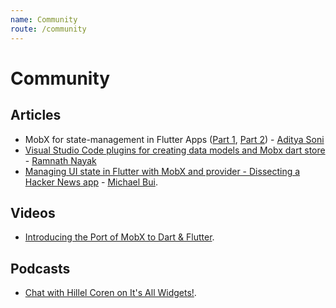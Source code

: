 ```yaml
---
name: Community
route: /community
---
```


# Community

## Articles

- MobX for state-management in Flutter Apps ([Part 1](https://blog.geekyants.com/state-management-made-fun-using-mobx-for-flutter-part-1-5e4273de7982), [Part 2](https://blog.geekyants.com/mobx-for-state-management-in-flutter-apps-part-2-844bf9b97869)) - [Aditya Soni](https://twitter.com/aditya_2495)
- [Visual Studio Code plugins for creating data models and Mobx dart store](https://medium.com/@hramnathnayak/visual-studio-code-plugins-for-creating-data-models-and-mobx-dart-store-f14eb4f6b7e9) - [Ramnath Nayak](https://twitter.com/hramnathnayak)
- [Managing UI state in Flutter with MobX and provider - Dissecting a Hacker News app](https://crossingthestreams.io/managing-ui-state-in-flutter-with-mobx-and-provider/) - [Michael Bui](https://twitter.com/MaikuB84).

## Videos

- [Introducing the Port of MobX to Dart & Flutter](https://www.youtube.com/watch?v=p0WJB5SN0g8).

## Podcasts

- [Chat with Hillel Coren on It's All Widgets!](https://itsallwidgets.com/podcast/episodes/21/pavan-podila).
